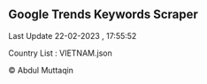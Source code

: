 

## Google Trends Keywords Scraper 
 
Last Update 22-02-2023 , 17:55:52

Country List :
VIETNAM.json



© Abdul Muttaqin 

